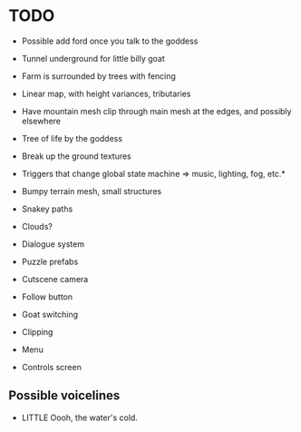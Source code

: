 TODO
====

* Possible add ford once you talk to the goddess
* Tunnel underground for little billy goat
* Farm is surrounded by trees with fencing
* Linear map, with height variances, tributaries
* Have mountain mesh clip through main mesh at the edges, and possibly elsewhere
* Tree of life by the goddess
* Break up the ground textures
* Triggers that change global state machine => music, lighting, fog, etc.* 
* Bumpy terrain mesh, small structures
* Snakey paths
* Clouds?

* Dialogue system
* Puzzle prefabs
* Cutscene camera
* Follow button
* Goat switching
* Clipping
* Menu
* Controls screen

## Possible voicelines

* LITTLE Oooh, the water's cold.